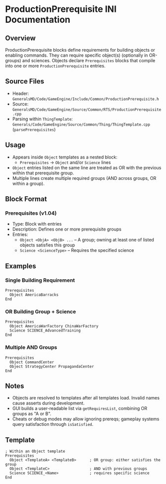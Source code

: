 # ProductionPrerequisite INI Documentation

## Overview

ProductionPrerequisite blocks define requirements for building objects or enabling commands. They can require specific object(s) (optionally in OR-groups) and sciences. Objects declare `Prerequisites` blocks that compile into one or more `ProductionPrerequisite` entries.

## Source Files

- Header: `GeneralsMD/Code/GameEngine/Include/Common/ProductionPrerequisite.h`
- Source: `GeneralsMD/Code/GameEngine/Source/Common/RTS/ProductionPrerequisite.cpp`
- Parsing within `ThingTemplate`: `Generals/Code/GameEngine/Source/Common/Thing/ThingTemplate.cpp` (`parsePrerequisites`)

## Usage

- Appears inside `Object` templates as a nested block:
  - `Prerequisites` → `Object` and/or `Science` lines
- `Object` entries listed on the same line are treated as OR with the previous within that prerequisite group.
- Multiple lines create multiple required groups (AND across groups, OR within a group).

## Block Format

### Prerequisites (v1.04)
- Type: Block with entries
- Description: Defines one or more prerequisite groups
- Entries:
  - `Object <ObjA> <ObjB> ...` – A group; owning at least one of listed objects satisfies this group
  - `Science <ScienceType>` – Requires the specified science

## Examples

### Single Building Requirement
```
Prerequisites
  Object AmericaBarracks
End
```

### OR Building Group + Science
```
Prerequisites
  Object AmericaWarFactory ChinaWarFactory
  Science SCIENCE_AdvancedTraining
End
```

### Multiple AND Groups
```
Prerequisites
  Object CommandCenter
  Object StrategyCenter PropagandaCenter
End
```

## Notes

- Objects are resolved to templates after all templates load. Invalid names cause asserts during development.
- GUI builds a user-readable list via `getRequiresList`, combining OR groups as "A or B".
- Cheats or debug modes may allow ignoring prereqs; gameplay systems query satisfaction through `isSatisfied`.

## Template

```
; Within an Object template
Prerequisites
  Object <TemplateA> <TemplateB>      ; OR group: either satisfies the group
  Object <TemplateC>                  ; AND with previous groups
  Science SCIENCE_<Name>              ; requires specific science
End
```

